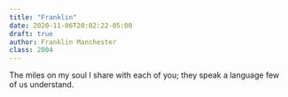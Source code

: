 ```yaml
---
title: "Franklin"
date: 2020-11-06T20:02:22-05:00
draft: true
author: Franklin Manchester
class: 2004
---
```

The miles on my soul I share with each of you; they speak a language few of us
understand.


